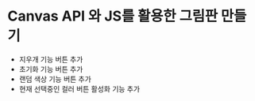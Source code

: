 # Canvas API 와 JS를 활용한 그림판 만들기

- 지우개 기능 버튼 추가
- 초기화 기능 버튼 추가
- 랜덤 색상 기능 버튼 추가
- 현재 선택중인 컬러 버튼 활성화 기능 추가
